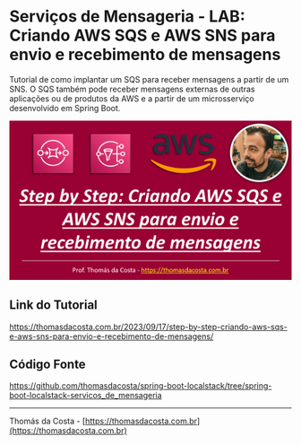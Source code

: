 # Serviços de Mensageria - LAB: Criando AWS SQS e AWS SNS para envio e recebimento de mensagens

Tutorial de como implantar um SQS para receber mensagens a partir de um SNS. O SQS também pode receber mensagens externas de outras aplicações ou de produtos da AWS e a partir de um microsserviço desenvolvido em Spring Boot.

![](logo.png)

## Link do Tutorial

https://thomasdacosta.com.br/2023/09/17/step-by-step-criando-aws-sqs-e-aws-sns-para-envio-e-recebimento-de-mensagens/

## Código Fonte

https://github.com/thomasdacosta/spring-boot-localstack/tree/spring-boot-localstack-servicos_de_mensageria

---

Thomás da Costa - [https://thomasdacosta.com.br](https://thomasdacosta.com.br)
